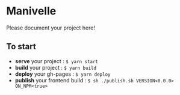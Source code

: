 # Manivelle

Please document your project here!

## To start
- **serve** your project : `$ yarn start`
- **build** your project : `$ yarn build`
- **deploy** your gh-pages : `$ yarn deploy`
- **publish** your frontend build : `$ sh ./publish.sh VERSION<0.0.0> ON_NPM<true>`

